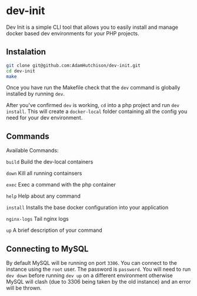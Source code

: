 # dev-init

Dev Init is a simple CLI tool that allows you to easily install and manage docker based dev environments for your PHP projects.

## Instalation

```bash
git clone git@github.com:AdamHutchison/dev-init.git
cd dev-init
make
```
Once you have run the Makefile check that the `dev` command is globally installed by running `dev`.

After you've confirmed `dev` is working, `cd` into a php project and run `dev install`. This will create a `docker-local` folder containing all the config you need for your dev environment.

## Commands

Available Commands:

`build`       Build the dev-local containers

`down`        Kill all running containsers

`exec`        Exec a command with the php container

`help`        Help about any command

`install`     Installs the base docker configuration into your application

`nginx-logs`  Tail nginx logs

`up`         A brief description of your command

## Connecting to MySQL
By default MySQL will be running on port `3306`. You can connect to the instance using the `root` user. The password is `password`. You will need to run `dev down` before running `dev up` on a different environment otherwise MySQL will clash (due to 3306 being taken by the old instance) and an error will be thrown.
